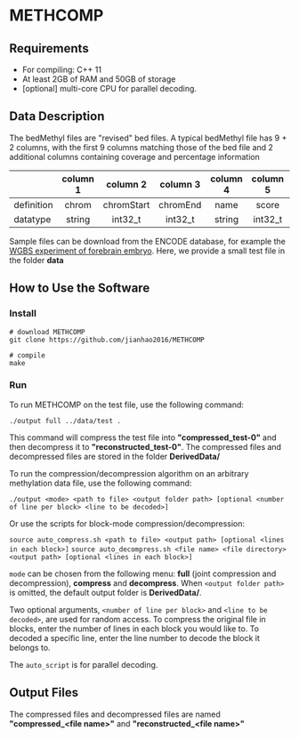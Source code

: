 # METHCOMP

## Requirements
  * For compiling: C++ 11
  * At least 2GB of RAM and 50GB of storage
  * [optional] multi-core CPU for parallel decoding.

## Data Description
The bedMethyl files are "revised" bed files. A typical bedMethyl file has 9 + 2 columns, with the first 9 columns matching those of the bed file and 2 additional columns containing coverage and percentage information

|          | column 1 | column 2 | column 3 | column 4 | column 5 | column 6 | column 7 | column 8 | column 9 | column 10 | column 11 |
| -------- |:--------:|:--------:|:--------:|:--------:|:--------:|:--------:|:--------:|:--------:|:--------:|:---------:|:---------:|
|definition|chrom     |chromStart|chromEnd  |name      |score     |strand    |thickStart|thickEnd  |itemRGB   |coverage   |percentage |
|datatype  |string    |int32_t   |int32_t   |string    |int32_t   |string    |int32_t   |int32_t   |string    |int32_t    |uint8_t    |

Sample files can be download from the ENCODE database, for example the [WGBS experiment of forebrain embryo](https://www.encodeproject.org/files/ENCFF369TZO/ "File summary for ENCFF369TZO (bed)"). Here, we provide a small test file in the folder **data**

## How to Use the Software
### Install
```
# download METHCOMP
git clone https://github.com/jianhao2016/METHCOMP

# compile
make
```
### Run
To run METHCOMP on the test file, use the following command:
<!-- First you need to compile the project and get the executable file `output`. After that in, Mac/Linux, open the terminal and type -->

`./output full ../data/test .`

This command will compress the test file into **"compressed_test-0"** and then decompress it to **"reconstructed_test-0"**. The compressed files and decompressed files are stored in the folder **DerivedData/**

To run the compression/decompression algorithm on an arbitrary methylation data file, use the following command:  

`./output <mode> <path to file> <output folder path> [optional <number of line per block> <line to be decoded>]`  

Or use the scripts for block-mode compression/decompression:

`source auto_compress.sh <path to file> <output path> [optional <lines in each block>]`
`source auto_decompress.sh <file name> <file directory> <output path> [optional <lines in each block>]`

`mode` can be chosen from the following menu: **full** (joint compression and decompression), **compress** and **decompress**. When `<output folder path>` is omitted, the default output folder is **DerivedData/**.


Two optional arguments, `<number of line per block>` and `<line to be decoded>`, are used for random access. To
compress the original file in blocks, enter the number of lines in each block you would like to. To decoded a specific
line, enter the line number to decode the block it belongs to.

The `auto_script` is for parallel decoding.

## Output Files
The compressed files and decompressed files are named **"compressed_\<file name\>"** and **"reconstructed_\<file name\>"**
